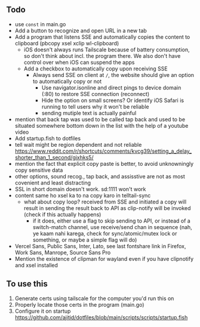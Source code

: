 ## Todo

- use `const` in main.go
- Add a button to recognize and open URL in a new tab
- Add a program that listens SSE and automatically copies the content to clipboard (pbcopy xsel xclip wl-clipboard)
  - iOS doesn't always runs Tailscale because of battery consumption, so don't think about incl. the program there. We also don't have control over when iOS can suspend the apps
  - Add a checkbox to automatically copy upon receiving SSE
    - Always send SSE on client at `/`, the website should give an option to automatically copy or not
      - Use navigator.isonline and direct pings to device domain (:80) to restore SSE connection (reconnect)
      - Hide the option on small screens? Or identify iOS Safari is running to tell users why it won't be reliable
      - sending mutiple text is actually painful
- mention that back tap was used to be called tap back and used to be situated somewhere bottom down in the list with the help of a youtube video
- Add startup.fish to dotfiles
- tell wait might be region dependent and not reliable https://www.reddit.com/r/shortcuts/comments/kvcg39/setting_a_delay_shorter_than_1_second/gixhks5/
- mention the fact that explicit copy paste is better, to avoid unknowningly copy sensitive data
- other options, sound recog., tap back, and assisstive are not as most covenient and least distracting
- SSL in short domain doesn't work. sd:1111 won't work
- content same ho xsel ka to na copy karo in telltail-sync
  - what about copy loop? received from SSE and initiated a copy will result in sending the result back to API as clip-notify will be invoked (check if this actually happens)
    - if it does, either use a flag to skip sending to API, or instead of a switch-match channel, use receive/send chan in sequence (nah, ye kaam nahi karega, check for sync/atomic/mutex lock or something, or maybe a simple flag will do)
- Vercel Sans, Public Sans, Inter, Lato, see last fontshare link in Firefox, Work Sans, Manrope, Source Sans Pro
- Mention the existence of clipman for wayland even if you have clipnotify and xsel installed

## To use this

1. Generate certs using tailscale for the computer you'd run this on
1. Properly locate those certs in the program (main.go)
1. Configure it on startup https://github.com/ajitid/dotfiles/blob/main/scripts/scripts/startup.fish
